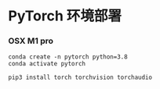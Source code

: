 # PyTorch 环境部署

### OSX M1 pro

```shell
conda create -n pytorch python=3.8
conda activate pytorch

pip3 install torch torchvision torchaudio
```

